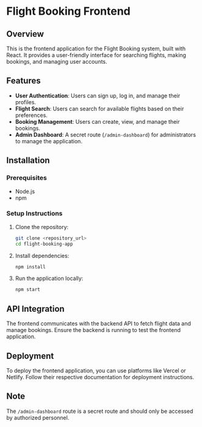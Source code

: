 # Flight Booking Frontend

## Overview
This is the frontend application for the Flight Booking system, built with React. It provides a user-friendly interface for searching flights, making bookings, and managing user accounts.

## Features
- **User Authentication**: Users can sign up, log in, and manage their profiles.
- **Flight Search**: Users can search for available flights based on their preferences.
- **Booking Management**: Users can create, view, and manage their bookings.
- **Admin Dashboard**: A secret route (`/admin-dashboard`) for administrators to manage the application.

## Installation

### Prerequisites
- Node.js
- npm

### Setup Instructions
1. Clone the repository:
   ```bash
   git clone <repository_url>
   cd flight-booking-app
   ```
2. Install dependencies:
   ```bash
   npm install
   ```
3. Run the application locally:
   ```bash
   npm start
   ```

## API Integration
The frontend communicates with the backend API to fetch flight data and manage bookings. Ensure the backend is running to test the frontend application.

## Deployment
To deploy the frontend application, you can use platforms like Vercel or Netlify. Follow their respective documentation for deployment instructions.

## Note
The `/admin-dashboard` route is a secret route and should only be accessed by authorized personnel.
